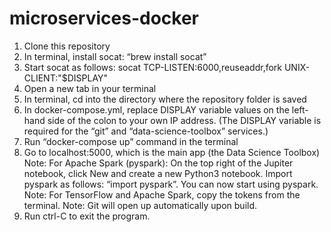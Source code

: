 # microservices-docker

1. Clone this repository
2. In terminal, install socat: “brew install socat”
3. Start socat as follows: socat TCP-LISTEN:6000,reuseaddr,fork UNIX-CLIENT:\"$DISPLAY\"
4. Open a new tab in your terminal
5. In terminal, cd into the directory where the repository folder is saved
6. In docker-compose.yml, replace DISPLAY variable values on the left-hand side of the colon to your own IP address. (The DISPLAY variable is required for the “git” and “data-science-toolbox” services.)
7. Run “docker-compose up” command in the terminal
8. Go to localhost:5000, which is the main app (the Data Science Toolbox)
Note: For Apache Spark (pyspark): On the top right of the Jupiter notebook, click New and create a new Python3 notebook. Import pyspark as follows: “import pyspark”. You can now start using pyspark.
Note: For TensorFlow and Apache Spark, copy the tokens from the terminal. 
Note: Git will open up automatically upon build.
12. Run ctrl-C to exit the program.
